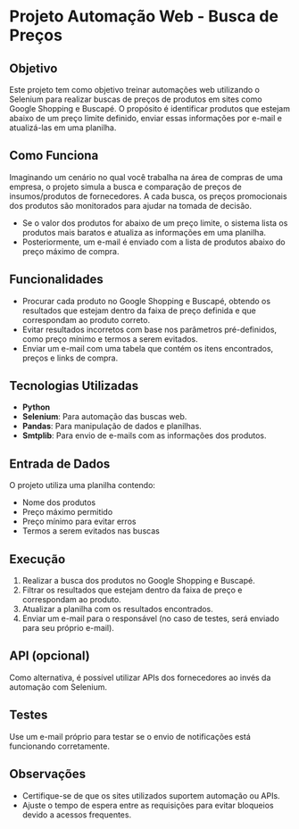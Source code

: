 # Projeto Automação Web - Busca de Preços

## Objetivo
Este projeto tem como objetivo treinar automações web utilizando o Selenium para realizar buscas de preços de produtos em sites como Google Shopping e Buscapé. O propósito é identificar produtos que estejam abaixo de um preço limite definido, enviar essas informações por e-mail e atualizá-las em uma planilha.

## Como Funciona
Imaginando um cenário no qual você trabalha na área de compras de uma empresa, o projeto simula a busca e comparação de preços de insumos/produtos de fornecedores. A cada busca, os preços promocionais dos produtos são monitorados para ajudar na tomada de decisão.

- Se o valor dos produtos for abaixo de um preço limite, o sistema lista os produtos mais baratos e atualiza as informações em uma planilha.
- Posteriormente, um e-mail é enviado com a lista de produtos abaixo do preço máximo de compra.

## Funcionalidades

- Procurar cada produto no Google Shopping e Buscapé, obtendo os resultados que estejam dentro da faixa de preço definida e que correspondam ao produto correto.
- Evitar resultados incorretos com base nos parâmetros pré-definidos, como preço mínimo e termos a serem evitados.
- Enviar um e-mail com uma tabela que contém os itens encontrados, preços e links de compra.

## Tecnologias Utilizadas

- **Python**
- **Selenium**: Para automação das buscas web.
- **Pandas**: Para manipulação de dados e planilhas.
- **Smtplib**: Para envio de e-mails com as informações dos produtos.

## Entrada de Dados

O projeto utiliza uma planilha contendo:
- Nome dos produtos
- Preço máximo permitido
- Preço mínimo para evitar erros
- Termos a serem evitados nas buscas

## Execução

1. Realizar a busca dos produtos no Google Shopping e Buscapé.
2. Filtrar os resultados que estejam dentro da faixa de preço e correspondam ao produto.
3. Atualizar a planilha com os resultados encontrados.
4. Enviar um e-mail para o responsável (no caso de testes, será enviado para seu próprio e-mail).

## API (opcional)
Como alternativa, é possível utilizar APIs dos fornecedores ao invés da automação com Selenium.

## Testes
Use um e-mail próprio para testar se o envio de notificações está funcionando corretamente.

## Observações

- Certifique-se de que os sites utilizados suportem automação ou APIs.
- Ajuste o tempo de espera entre as requisições para evitar bloqueios devido a acessos frequentes.
